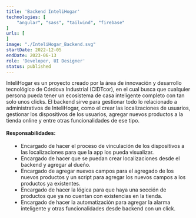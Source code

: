 ```yaml
---
title: 'Backend InteliHogar'
technologies: [
    "angular", "sass", "tailwind", "firebase"
]
urls: [
]
image: "./InteliHogar_Backend.svg"
startDate: 2022-12-05
endDate: 2023-06-13
role: 'Developer, UI Designer'
status: published
---
```

InteliHogar es un proyecto creado por la área de innovación y desarrollo tecnológico de Córdova Industrial (CIDTcor), en el cual busca que cualquier persona pueda tener un ecosistema de casa inteligente completo con tan solo unos clicks. El backend sirve para gestionar todo lo relacionado a administrativos de InteliHogar, como el crear las localizaciones de usuarios, gestionar los dispositivos de los usuarios, agregar nuevos productos a la tienda online y entre otras funcionalidades de ese tipo.
\
\
**Responsabilidades:**

- Encargado de hacer el proceso de vinculación de los dispositivos a las localizaciones para que la app los pueda visualizar.
- Encargado de hacer que se puedan crear localizaciones desde el backend y agregar al dueño.
- Encargado de agregar nuevos campos para el agregado de los nuevos productos y un script para agregar los nuevos campos a los productos ya existentes.
- Encargado de hacer la lógica para que haya una sección de productos que ya no cuentan con existencias en la tienda.
- Encargado de hacer la automatización para agregar la alarma inteligente y otras funcionalidades desde backend con un click.

<style>
    ul {
		list-style: disc !important;
		margin: 18px 0px !important;
		padding: 0px 0px 0px 40px !important;
	}
</style>
